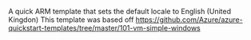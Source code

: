 A quick ARM template that sets the default locale to English (United Kingdon) 
This template was based off https://github.com/Azure/azure-quickstart-templates/tree/master/101-vm-simple-windows
